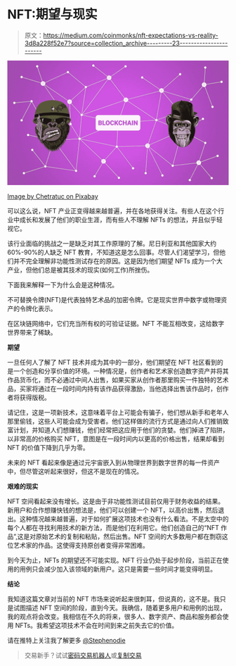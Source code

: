 # NFT:期望与现实

> 原文：<https://medium.com/coinmonks/nft-expectations-vs-reality-3d8a228f52e7?source=collection_archive---------23----------------------->

![](img/f29b2dd2de7b39ff955cbf46ae1a28af.png)

[Image by Chetratuc on Pixabay](https://pixabay.com/images/id-6919617/)

可以这么说，NFT 产业正变得越来越普遍，并在各地获得关注。有些人在这个行业中成长和发展了他们的职业生涯，而有些人不理解 NFTs 的想法，并且似乎轻视它。

该行业面临的挑战之一是缺乏对其工作原理的了解。尼日利亚和其他国家大约 60%-90%的人缺乏 NFT 教育，不知道这是怎么回事。尽管人们渴望学习，但他们并不完全理解非功能性测试存在的原因。这是因为他们期望 NFTs 成为一个大产业，但他们总是被其技术的现实(如何工作)所挫伤。

下面我来解释一下为什么会是这种情况。

不可替换令牌(NFT)是代表独特艺术品的加密令牌。它是现实世界中数字或物理资产的令牌化表示。

在区块链网络中，它们充当所有权的可验证证据。NFT 不能互相改变，这给数字世界带来了稀缺。

**期望**

一旦任何人了解了 NFT 技术并成为其中的一部分，他们期望在 NFT 社区看到的是一个创造和分享价值的环境。一种情况是，创作者和艺术家创造数字资产并将其作品货币化，而不必通过中间人出售，如果买家从创作者那里购买一件独特的艺术品，买家将通过在一段时间内持有该作品获得激励，当他选择出售该作品时，创作者将获得版税。

请记住，这是一项新技术，这意味着平台上可能会有骗子，他们想从新手和老年人那里偷钱，这些人可能会成为受害者。他们这样做的流行方式是通过向人们推销致富计划，并知道人们想赚钱，他们经常把这应用于他们的贪婪。他们掉进了陷阱，以非常高的价格购买 NFT，意图是在一段时间内以更高的价格出售，结果却看到 NFT 的价值下降到几乎为零。

未来的 NFT 看起来像是通过元宇宙嵌入到从物理世界到数字世界的每一件资产中，但尽管这听起来很好，但这不是现在的情况。

**艰难的现实**

NFT 空间看起来没有增长。这是由于非功能性测试目前仅用于财务收益的结果。新用户和合作想赚快钱的想法是，他们可以创建一个 NFT，以高价出售，然后退出。这种情况越来越普遍，对于如何扩展这项技术也没有什么看法。不是太空中的每个人都在寻找利用技术的新方法，而是他们在利用它。他们创造自己的“NFT 作品”,这是对原始艺术的复制和粘贴，然后出售。NFT 空间的大多数用户都在剽窃这位艺术家的作品。这使得支持原创者变得非常困难。

到今天为止，NFTs 的期望还不可能实现。NFT 行业仍处于起步阶段，当前正在使用的用例只会减少加入该领域的新用户。这只是需要一些时间才能变得明显。

**结论**

我知道这篇文章对当前的 NFT 市场来说听起来很刺耳，但说真的，这不是。我只是试图描述 NFT 空间的阶段，直到今天。我确信，随着更多用户和用例的出现，我的观点将会改变。我相信在不久的将来，很多人、数字资产、商品和服务都会使用 NFTs。我希望这项技术不会在时间到来之前失去它的价值。

请在推特上关注我了解更多 [@Stephenodie](https://twitter.com/stephen_odie?t=Cx9mtep51H8COwCMOTKS2A&s=09)

> 交易新手？试试[密码交易机器人](/coinmonks/crypto-trading-bot-c2ffce8acb2a)或[复制交易](/coinmonks/top-10-crypto-copy-trading-platforms-for-beginners-d0c37c7d698c)